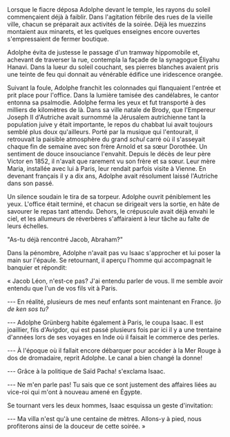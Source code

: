 <!-- C01S02: Office de chabbat -->

## 

Lorsque le fiacre déposa Adolphe devant le temple, les rayons du soleil
commençaient déjà à faiblir. Dans l'agitation fébrile des rues de la
vieille ville, chacun se préparait aux activités de la soirée. Déjà les
muezzins montaient aux minarets, et les quelques enseignes encore
ouvertes s'empressaient de fermer boutique.

Adolphe évita de justesse le passage d'un tramway hippomobile et,
achevant de traverser la rue, contempla la façade de la synagogue
Éliyahu Hanavi. Dans la lueur du soleil couchant, ses pierres blanches
avaient pris une teinte de feu qui donnait au vénérable édifice une
iridescence orangée.

Suivant la foule, Adolphe franchit les colonnades qui flanquaient l'entrée et
prit place pour l'office. Dans la lumière tamisée des candélabres, le cantor
entonna sa psalmodie. Adolphe ferma les yeux et fut transporté à des milliers de
kilomètres de là. Dans sa ville natale de Brody, que l'Empereur Joseph II
d'Autriche avait surnommé la Jérusalem autrichienne tant la population juive
y était importante, le repos du chabbat lui
avait toujours semblé plus doux qu'ailleurs. Porté par la musique qui
l'entourait, il retrouvait la paisible atmosphère du grand *schul* carré où il
s'asseyait chaque fin de semaine avec son frère Arnold et sa sœur Dorothée.
Un sentiment de douce insouciance l'envahit.
Depuis le décès de leur père Victor en 1852, il n'avait que rarement
vu son frère et sa sœur. Leur mère Maria, installée avec lui à Paris,
leur rendait parfois visite à Vienne. En devenant français il y a dix ans,
Adolphe avait résolument laissé l'Autriche dans son passé.


Un silence soudain le tira de sa torpeur. Adolphe ouvrit péniblement les yeux.
L'office était terminé, et chacun se dirigeait vers la sortie, en hâte de
savourer le repas tant attendu.
Dehors, le crépuscule avait déjà envahi le ciel,
et les allumeurs de réverbères s'affairaient à leur tâche au faîte de leurs échelles.

"As-tu déjà rencontré Jacob, Abraham?"

Dans la pénombre, Adolphe n'avait pas vu Isaac s'approcher et lui poser la main
sur l'épaule. Se retournant, il aperçu l'homme qui accompagnait le banquier et
répondit:

« Jacob Léon, n'est-ce pas? J'ai entendu parler de vous. Il me semble avoir
entendu que l'un de vos fils vit à Paris.

--- En réalité, plusieurs de mes neuf enfants sont maintenant en France.
*Ijo de ken sos tu?*

--- Adolphe Grünberg habite également à Paris, le coupa Isaac. Il est joaillier,
fils d'Avigdor, qui est passé plusieurs fois par ici il y a une trentaine
d'années lors de ses voyages en Inde où il faisait le commerce des perles.

--- À l'époque où il fallait encore débarquer pour accéder à la Mer Rouge à dos
de dromadaire, reprit Adolphe. Le canal a bien changé la donne!

--- Grâce à la politique de Saïd Pacha! s'exclama Isaac.

--- Ne m'en parle pas! Tu sais que ce sont justement des affaires liées
au vice-roi qui m'ont à nouveau amené en Égypte.


Se tournant vers les deux hommes, Isaac esquissa un geste d'invitation:

--- Ma villa n'est qu'à une centaine de mètres. Allons-y à pied,
nous profiterons ainsi de la douceur de cette soirée. »

